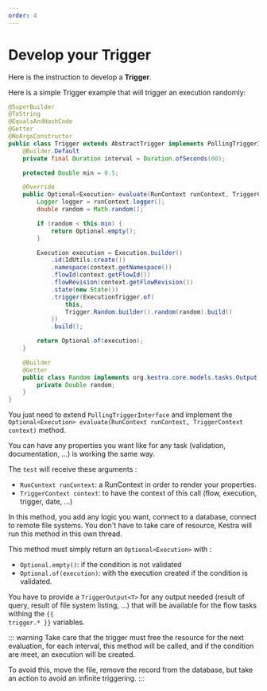 ```yaml
---
order: 4
---
```

# Develop your Trigger


Here is the instruction to develop a **Trigger**.

Here is a simple Trigger example that will trigger an execution randomly:

```java
@SuperBuilder
@ToString
@EqualsAndHashCode
@Getter
@NoArgsConstructor
public class Trigger extends AbstractTrigger implements PollingTriggerInterface, TriggerOutput<Trigger.Random> {
    @Builder.Default
    private final Duration interval = Duration.ofSeconds(60);

    protected Double min = 0.5;

    @Override
    public Optional<Execution> evaluate(RunContext runContext, TriggerContext context) throws Exception {
        Logger logger = runContext.logger();
        double random = Math.random();

        if (random < this.min) {
            return Optional.empty();
        }

        Execution execution = Execution.builder()
            .id(IdUtils.create())
            .namespace(context.getNamespace())
            .flowId(context.getFlowId())
            .flowRevision(context.getFlowRevision())
            .state(new State())
            .trigger(ExecutionTrigger.of(
                this,
                Trigger.Random.builder().random(random).build()
            ))
            .build();

        return Optional.of(execution);
    }

    @Builder
    @Getter
    public class Random implements org.kestra.core.models.tasks.Output {
        private Double random;
    }
}
```

You just need to extend `PollingTriggerInterface` and implement the `Optional<Execution> evaluate(RunContext runContext, TriggerContext context)` method.

You can have any properties you want like for any task (validation, documentation, ...) is working the same way.

The `test` will receive these arguments :
- `RunContext runContext`: a RunContext in order to render your properties.
- `TriggerContext context`: to have the context of this call (flow, execution, trigger, date, ...)

In this method, you add any logic you want, connect to a database, connect to remote file systems. 
You don't have to take care of resource, Kestra will run this method in this own thread.

This method must simply return an `Optional<Execution>` with : 
- `Optional.empty()`: if the condition is not validated 
- `Optional.of(execution)`: with the execution created if the condition is validated.  

You have to provide a `TriggerOutput<T>` for any output needed (result of query, result of file system listing, ...) that will be available for the flow tasks withing the <code v-pre>{{ trigger.* }}</code> variables. 

::: warning
Take care that the trigger must free the resource for the next evaluation, for each interval, this method will be called, and if the condition are meet, an execution will be created.

To avoid this, move the file, remove the record from the database, but take an action to avoid an infinite triggering.
:::
